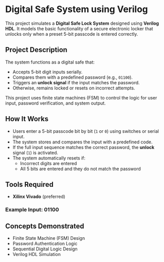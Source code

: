 # Digital Safe System using Verilog

This project simulates a **Digital Safe Lock System** designed using **Verilog HDL**. It models the basic functionality of a secure electronic locker that unlocks only when a preset 5-bit passcode is entered correctly.

## Project Description

The system functions as a digital safe that:
- Accepts 5-bit digit inputs serially.
- Compares them with a predefined password (e.g., `01100`).
- Triggers an **unlock signal** if the input matches the password.
- Otherwise, remains locked or resets on incorrect attempts.

This project uses finite state machines (FSM) to control the logic for user input, password verification, and system output.

## How It Works

- Users enter a 5-bit passcode bit by bit (`1` or `0`) using switches or serial input.
- The system stores and compares the input with a predefined code.
- If the full input sequence matches the correct password, the **unlock** signal (`1`) is activated.
- The system automatically resets if:
  - Incorrect digits are entered
  - All 5 bits are entered and they do not match the password

## Tools Required

- **Xilinx Vivado** (preferred)

### Example Input: 01100

##  Concepts Demonstrated

- Finite State Machine (FSM) Design
- Password Authentication Logic
- Sequential Digital Logic Design
- Verilog HDL Simulation

